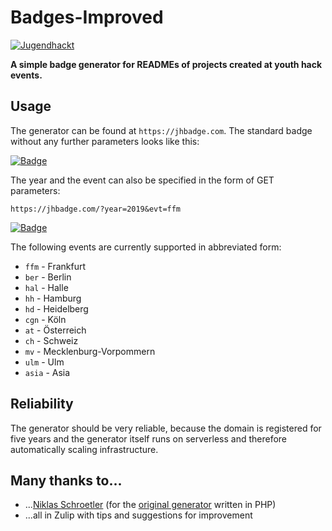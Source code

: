 # Badges-Improved
[![Jugendhackt](https://jhbadge.com/?evt=ffm&year=2019)](https.//jugendhackt.org)

**A simple badge generator for READMEs of projects created at youth hack events.**

## Usage
The generator can be found at `https://jhbadge.com`.
The standard badge without any further parameters looks like this:

[![Badge](https://jhbadge.com)](https://jhbadge.com)

The year and the event can also be specified in the form of GET parameters:
```
https://jhbadge.com/?year=2019&evt=ffm
```
[![Badge](https://jhbadge.com/?year=2019&evt=ffm)](https://jhbadge.com/?year=2019&evt=ffm)

The following events are currently supported in abbreviated form:
- `ffm` - Frankfurt
- `ber` - Berlin
- `hal` - Halle
- `hh` - Hamburg
- `hd` - Heidelberg
- `cgn` - Köln
- `at` - Österreich
- `ch` - Schweiz
- `mv` - Mecklenburg-Vorpommern
- `ulm` - Ulm
- `asia` - Asia

## Reliability
The generator should be very reliable, because the domain is registered for five years and the generator itself runs on serverless and therefore automatically scaling infrastructure.

## Many thanks to...
- ...[Niklas Schroetler](https://nschroetler.de) (for the [original generator](https://github.com/Jugendhackt/GitHub-Badge-Generator) written in PHP)
- ...all in Zulip with tips and suggestions for improvement
